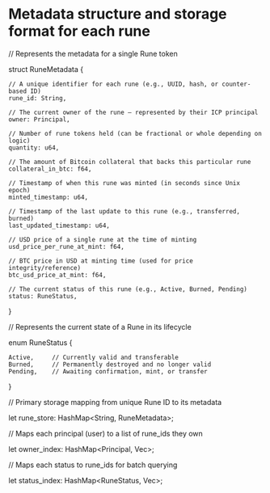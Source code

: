 # Metadata structure and storage format for each rune

// Represents the metadata for a single Rune token

struct RuneMetadata {

    // A unique identifier for each rune (e.g., UUID, hash, or counter-based ID)
    rune_id: String,

    // The current owner of the rune — represented by their ICP principal
    owner: Principal,

    // Number of rune tokens held (can be fractional or whole depending on logic)
    quantity: u64,

    // The amount of Bitcoin collateral that backs this particular rune
    collateral_in_btc: f64,

    // Timestamp of when this rune was minted (in seconds since Unix epoch)
    minted_timestamp: u64,

    // Timestamp of the last update to this rune (e.g., transferred, burned)
    last_updated_timestamp: u64,

    // USD price of a single rune at the time of minting
    usd_price_per_rune_at_mint: f64,

    // BTC price in USD at minting time (used for price integrity/reference)
    btc_usd_price_at_mint: f64,

    // The current status of this rune (e.g., Active, Burned, Pending)
    status: RuneStatus,
}

// Represents the current state of a Rune in its lifecycle

enum RuneStatus {

    Active,     // Currently valid and transferable
    Burned,     // Permanently destroyed and no longer valid
    Pending,    // Awaiting confirmation, mint, or transfer

}

// Primary storage mapping from unique Rune ID to its metadata

let rune_store: HashMap<String, RuneMetadata>;

// Maps each principal (user) to a list of rune_ids they own

let owner_index: HashMap<Principal, Vec<String>>;

// Maps each status to rune_ids for batch querying

let status_index: HashMap<RuneStatus, Vec<String>>;
